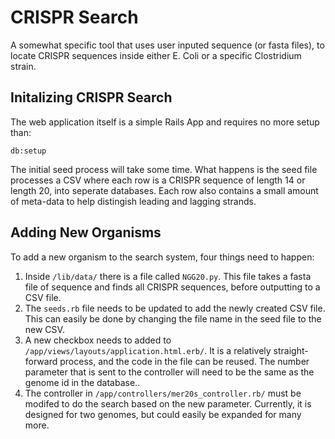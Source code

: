 # CRISPR Search 

A somewhat specific tool that uses user inputed sequence (or fasta files), to locate CRISPR sequences inside either E. Coli or a specific Clostridium strain. 

## Initalizing CRISPR Search

The web application itself is a simple Rails App and requires no more setup than:

`db:setup`
  
The initial seed process will take some time. What happens is the seed file processes a CSV where each row is a CRISPR sequence of length 14 or length 20, into seperate databases. Each row also contains a small amount of meta-data to help distingish leading and lagging strands.

## Adding New Organisms

To add a new organism to the search system, four things need to happen:
1. Inside `/lib/data/` there is a file called `NGG20.py`. This file takes a fasta file of sequence and finds all CRISPR sequences, before outputting to a CSV file. 
2. The `seeds.rb` file needs to be updated to add the newly created CSV file. This can easily be done by changing the file name in the seed file to the new CSV.
3. A new checkbox needs to added to `/app/views/layouts/application.html.erb/`. It is a relatively straight-forward process, and the code in the file can be reused. The number parameter that is sent to the controller will need to be the same as the genome id in the database..
4. The controller in `/app/controllers/mer20s_controller.rb/` must be modifed to do the search based on the new parameter. Currently, it is designed for two genomes, but could easily be expanded for many more. 
